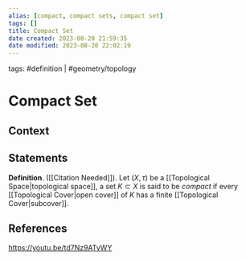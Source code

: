 ```yaml
---
alias: [compact, compact sets, compact set]
tags: []
title: Compact Set
date created: 2023-08-20 21:59:35
date modified: 2023-08-20 22:02:19
---
```


tags: #definition | #geometry/topology

# Compact Set

## Context

## Statements

**Definition**. ([[Citation Needed]]). Let $(X, \tau)$ be a [[Topological Space|topological space]], a set $K\subset X$ is said to be _compact_ if every [[Topological Cover|open cover]] of $K$ has a finite [[Topological Cover|subcover]].

## References

https://youtu.be/td7Nz9ATyWY